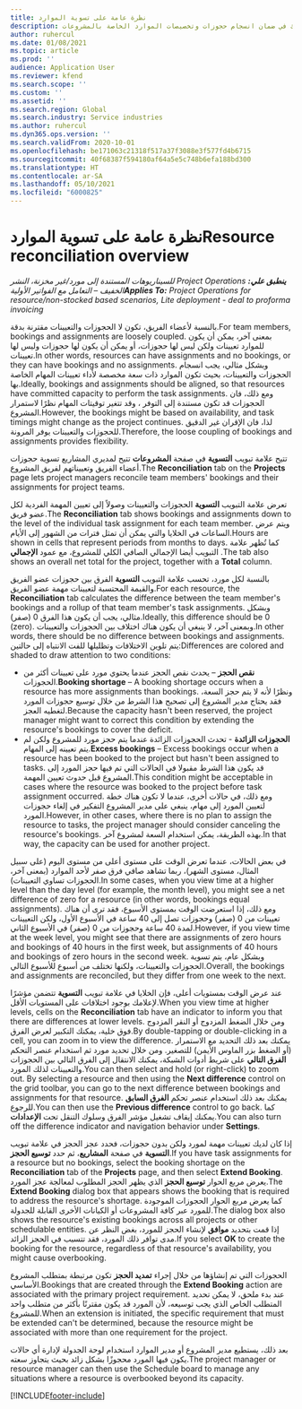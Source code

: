 ```yaml
---
title: نظرة عامة على تسوية الموارد
description: يوفر هذا الموضوع معلومات من أجل مساعدتك في ضمان انسجام حجوزات وتخصيصات الموارد الخاصة بالمشروعات.
author: ruhercul
ms.date: 01/08/2021
ms.topic: article
ms.prod: ''
audience: Application User
ms.reviewer: kfend
ms.search.scope: ''
ms.custom: ''
ms.assetid: ''
ms.search.region: Global
ms.search.industry: Service industries
ms.author: ruhercul
ms.dyn365.ops.version: ''
ms.search.validFrom: 2020-10-01
ms.openlocfilehash: be171063c21318f517a37f3088e3f577fd4b6715
ms.sourcegitcommit: 40f68387f594180af64a5e5c748b6efa188bd300
ms.translationtype: HT
ms.contentlocale: ar-SA
ms.lasthandoff: 05/10/2021
ms.locfileid: "6000825"
---
```

# <a name="resource-reconciliation-overview"></a><span data-ttu-id="1364d-103">نظرة عامة على تسوية الموارد</span><span class="sxs-lookup"><span data-stu-id="1364d-103">Resource reconciliation overview</span></span>

<span data-ttu-id="1364d-104">_**ينطبق علي:** ‏‫Project Operations للسيناريوهات المستندة إلى مورد/غير مخزنة‬، ‏‫النشر الخفيف – التعامل مع الفواتير الأولية‬_</span><span class="sxs-lookup"><span data-stu-id="1364d-104">_**Applies To:** Project Operations for resource/non-stocked based scenarios, Lite deployment - deal to proforma invoicing_</span></span>

<span data-ttu-id="1364d-105">بالنسبة لأعضاء الفريق، تكون لا الحجوزات والتعيينات مقترنة بدقة.</span><span class="sxs-lookup"><span data-stu-id="1364d-105">For team members, bookings and assignments are loosely coupled.</span></span> <span data-ttu-id="1364d-106">بمعنى آخر، يمكن أن يكون للموارد تعيينات ولكن ليس لها حجوزات، أو يمكن أن يكون لها حجوزات وليس لها تعيينات.</span><span class="sxs-lookup"><span data-stu-id="1364d-106">In other words, resources can have assignments and no bookings, or they can have bookings and no assignments.</span></span> <span data-ttu-id="1364d-107">وبشكل مثالي، يجب انسجام الحجوزات والتعيينات، بحيث تكون الموارد ذات سعة مخصصة لأداء تعيينات المهام الخاصة بها.</span><span class="sxs-lookup"><span data-stu-id="1364d-107">Ideally, bookings and assignments should be aligned, so that resources have committed capacity to perform the task assignments.</span></span> <span data-ttu-id="1364d-108">ومع ذلك، فان الحجوزات قد تكون مستندة إلى التوفر ، وقد تتغير توقيتات المهام نظرًا لاستمرار المشروع.</span><span class="sxs-lookup"><span data-stu-id="1364d-108">However, the bookings might be based on availability, and task timings might change as the project continues.</span></span> <span data-ttu-id="1364d-109">لذا، فان الإقران غير الدقيق للحجوزات والتعيينات يوفر المرونة.</span><span class="sxs-lookup"><span data-stu-id="1364d-109">Therefore, the loose coupling of bookings and assignments provides flexibility.</span></span>

<span data-ttu-id="1364d-110">تتيح علامة تبويب **التسوية** في صفحة **المشروعات** تتيح لمديري المشاريع تسوية حجوزات أعضاء الفريق وتعييناتهم لفريق المشروع.</span><span class="sxs-lookup"><span data-stu-id="1364d-110">The **Reconciliation** tab on the **Projects** page lets project managers reconcile team members' bookings and their assignments for project teams.</span></span>

<span data-ttu-id="1364d-111">تعرض علامة التبويب **التسوية** الحجوزات والتعيينات وصولاً إلى تعيين المهمة الفردية لكل عضو فريق.</span><span class="sxs-lookup"><span data-stu-id="1364d-111">The **Reconciliation** tab shows bookings and assignments down to the level of the individual task assignment for each team member.</span></span> <span data-ttu-id="1364d-112">ويتم عرض الساعات في الخلايا والتي يمكن أن تمثل فترات من الشهور إلى الأيام.</span><span class="sxs-lookup"><span data-stu-id="1364d-112">Hours are shown in cells that represent periods from months to days.</span></span> <span data-ttu-id="1364d-113">كما تُظهر علامة التبويب أيضا الإجمالي الصافي الكلي للمشروع، مع عمود **الإجمالي** .</span><span class="sxs-lookup"><span data-stu-id="1364d-113">The tab also shows an overall net total for the project, together with a **Total** column.</span></span>

<span data-ttu-id="1364d-114">بالنسبة لكل مورد، تحسب علامة التبويب **التسوية** الفرق بين حجوزات عضو الفريق والقيمة المحتسبة لتعيينات مهمة عضو الفريق.</span><span class="sxs-lookup"><span data-stu-id="1364d-114">For each resource, the **Reconciliation** tab calculates the difference between the team member's bookings and a rollup of that team member's task assignments.</span></span> <span data-ttu-id="1364d-115">وبشكل مثالي، يجب أن يكون هذا الفرق 0 (صفر).</span><span class="sxs-lookup"><span data-stu-id="1364d-115">Ideally, this difference should be 0 (zero).</span></span> <span data-ttu-id="1364d-116">وبمعنى آخر، لا ينبغي أن يكون هناك اختلاف بين الحجوزات والتعيينات.</span><span class="sxs-lookup"><span data-stu-id="1364d-116">In other words, there should be no difference between bookings and assignments.</span></span> <span data-ttu-id="1364d-117">يتم تلوين الاختلافات وتظليلها للفت الانتباه إلى حالتين:</span><span class="sxs-lookup"><span data-stu-id="1364d-117">Differences are colored and shaded to draw attention to two conditions:</span></span>

- <span data-ttu-id="1364d-118">**نقص الحجز** – يحدث نقص الحجز عندما يحتوي مورد على تعيينات أكثر من الحجوزات.</span><span class="sxs-lookup"><span data-stu-id="1364d-118">**Booking shortage** – A booking shortage occurs when a resource has more assignments than bookings.</span></span> <span data-ttu-id="1364d-119">ونظرًا لأنه لا يتم حجز السعة، فقد يحتاج مدير المشروع إلى تصحيح هذا الشرط من خلال توسيع حجوزات المورد لتغطيه العجز.</span><span class="sxs-lookup"><span data-stu-id="1364d-119">Because the capacity hasn't been reserved, the project manager might want to correct this condition by extending the resource's bookings to cover the deficit.</span></span>
- <span data-ttu-id="1364d-120">**الحجوزات الزائدة** - تحدث الحجوزات الزائدة عندما يتم حجز مورد للمشروع ولكن لم يتم تعيينه إلى المهام.</span><span class="sxs-lookup"><span data-stu-id="1364d-120">**Excess bookings** – Excess bookings occur when a resource has been booked to the project but hasn't been assigned to tasks.</span></span> <span data-ttu-id="1364d-121">قد يكون هذا الشرط مقبولا في الحالات التي تم فيها حجز المورد إلى المشروع قبل حدوث تعيين المهمة.</span><span class="sxs-lookup"><span data-stu-id="1364d-121">This condition might be acceptable in cases where the resource was booked to the project before task assignment occurred.</span></span> <span data-ttu-id="1364d-122">ومع ذلك، في حالات أخرى، عندما لا تكون هناك خطة لتعيين المورد إلى مهام، ينبغي على مدير المشروع التفكير في إلغاء حجوزات المورد.</span><span class="sxs-lookup"><span data-stu-id="1364d-122">However, in other cases, where there is no plan to assign the resource to tasks, the project manager should consider canceling the resource's bookings.</span></span> <span data-ttu-id="1364d-123">بهذه الطريقة، يمكن استخدام السعة لمشروع آخر.</span><span class="sxs-lookup"><span data-stu-id="1364d-123">In that way, the capacity can be used for another project.</span></span>

<span data-ttu-id="1364d-124">في بعض الحالات، عندما تعرض الوقت على مستوى أعلى من مستوى اليوم (على سبيل المثال، مستوى الشهر)، ربما تشاهد صافي فرق صفر لأحد الموارد (بمعنى آخر، الحجوزات تساوي التعيينات).</span><span class="sxs-lookup"><span data-stu-id="1364d-124">In some cases, when you view time at a higher level than the day level (for example, the month level), you might see a net difference of zero for a resource (in other words, bookings equal assignments).</span></span> <span data-ttu-id="1364d-125">ومع ذلك، إذا استعرضت الوقت بمستوى الأسبوع، فقد ترى أن هناك تعيينات من 0 (صفر) وحجوزات تصل إلى 40 ساعة في الأسبوع الأول، ولكن التعيينات لمدة 40 ساعة وحجوزات من 0 (صفر) في الأسبوع الثاني.</span><span class="sxs-lookup"><span data-stu-id="1364d-125">However, if you view time at the week level, you might see that there are assignments of zero hours and bookings of 40 hours in the first week, but assignments of 40 hours and bookings of zero hours in the second week.</span></span> <span data-ttu-id="1364d-126">وبشكل عام، يتم تسوية الحجوزات والتعيينات، ولكنها تختلف من أسبوع للأسبوع التالي.</span><span class="sxs-lookup"><span data-stu-id="1364d-126">Overall, the bookings and assignments are reconciled, but they differ from one week to the next.</span></span>

<span data-ttu-id="1364d-127">عند عرض الوقت بمستويات أعلى، فإن الخلايا في علامة تبويب **التسوية** تتضمن مؤشرًا لإعلامك بوجود اختلافات على المستويات الأقل.</span><span class="sxs-lookup"><span data-stu-id="1364d-127">When you view time at higher levels, cells on the **Reconciliation** tab have an indicator to inform you that there are differences at lower levels.</span></span> <span data-ttu-id="1364d-128">ومن خلال الضغط المزدوج أو النقر المزدوج فوق خلية، يمكنك التكبير لعرض الفرق.</span><span class="sxs-lookup"><span data-stu-id="1364d-128">By double-tapping or double-clicking in a cell, you can zoom in to view the difference.</span></span> <span data-ttu-id="1364d-129">يمكنك بعد ذلك التحديد مع الاستمرار (أو الضغط بزر الماوس الأيمن) للتصغير. ومن خلال تحديد مورد ثم استخدام عنصر التحكم **الفرق التالي** على شريط أدوات الشبكة، يمكنك الانتقال إلى الفرق التالي بين الحجوزات والتعيينات لذلك المورد.</span><span class="sxs-lookup"><span data-stu-id="1364d-129">You can then select and hold (or right-click) to zoom out. By selecting a resource and then using the **Next difference** control on the grid toolbar, you can go to the next difference between bookings and assignments for that resource.</span></span> <span data-ttu-id="1364d-130">يمكنك بعد ذلك استخدام عنصر تحكم **الفرق السابق** للرجوع.</span><span class="sxs-lookup"><span data-stu-id="1364d-130">You can then use the **Previous difference** control to go back.</span></span> <span data-ttu-id="1364d-131">كما يمكنك إيقاف تشغيل مؤشر الفرق وسلوك التنقل تحت **الإعدادات**.</span><span class="sxs-lookup"><span data-stu-id="1364d-131">You can also turn off the difference indicator and navigation behavior under **Settings**.</span></span>

<span data-ttu-id="1364d-132">إذا كان لديك تعيينات مهمة لمورد ولكن بدون حجوزات، فحدد عجز الحجز في علامة تبويب **التسوية** في صفحة **المشاريع**، ثم حدد **توسيع الحجز**.</span><span class="sxs-lookup"><span data-stu-id="1364d-132">If you have task assignments for a resource but no bookings, select the booking shortage on the **Reconciliation** tab of the **Projects** page, and then select **Extend Booking**.</span></span> <span data-ttu-id="1364d-133">يعرض مربع الحوار **توسيع الحجز** الذي يظهر الحجز المطلوب لمعالجة عجز المورد.</span><span class="sxs-lookup"><span data-stu-id="1364d-133">The **Extend Booking** dialog box that appears shows the booking that is required to address the resource's shortage.</span></span> <span data-ttu-id="1364d-134">كما يعرض مربع الحوار الحجوزات الموجودة للمورد عبر كافة المشروعات أو الكيانات الأخرى القابلة للجدولة.</span><span class="sxs-lookup"><span data-stu-id="1364d-134">The dialog box also shows the resource's existing bookings across all projects or other schedulable entities.</span></span> <span data-ttu-id="1364d-135">إذا قمت بتحديد **موافق** لإنشاء الحجز للمورد، بغض النظر عن مدى توافر ذلك المورد، فقد تتسبب في الحجز الزائد.</span><span class="sxs-lookup"><span data-stu-id="1364d-135">If you select **OK** to create the booking for the resource, regardless of that resource's availability, you might cause overbooking.</span></span>

<span data-ttu-id="1364d-136">الحجوزات التي تم إنشاؤها من خلال إجراء **تمديد الحجز** تكون مرتبطة بمتطلب المشروع الأساسي.</span><span class="sxs-lookup"><span data-stu-id="1364d-136">Bookings that are created through the **Extend Booking** action are associated with the primary project requirement.</span></span> <span data-ttu-id="1364d-137">عند بدء ملحق، لا يمكن تحديد المتطلب الخاص الذي يجب توسيعه، لأن المورد قد يكون مقترنًا بأكثر من متطلب واحد للمشروع.</span><span class="sxs-lookup"><span data-stu-id="1364d-137">When an extension is initiated, the specific requirement that must be extended can't be determined, because the resource might be associated with more than one requirement for the project.</span></span>

<span data-ttu-id="1364d-138">بعد ذلك، يستطيع مدير المشروع أو مدير الموارد استخدام لوحة الجدولة لإدارة أي حالات يكون فيها المورد محجوزًا بشكل زائد بحيث يتجاوز سعته.</span><span class="sxs-lookup"><span data-stu-id="1364d-138">The project manager or resource manager can then use the Schedule board to manage any situations where a resource is overbooked beyond its capacity.</span></span>


[!INCLUDE[footer-include](../includes/footer-banner.md)]